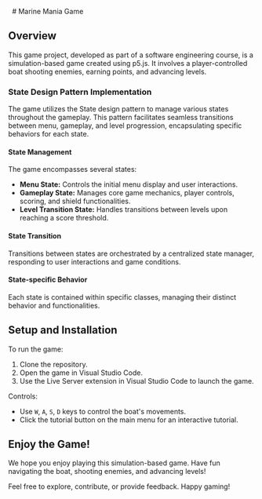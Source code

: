   # Marine Mania Game

## Overview
This game project, developed as part of a software engineering course, is a simulation-based game created using p5.js. It involves a player-controlled boat shooting enemies, earning points, and advancing levels.

### State Design Pattern Implementation
The game utilizes the State design pattern to manage various states throughout the gameplay. This pattern facilitates seamless transitions between menu, gameplay, and level progression, encapsulating specific behaviors for each state.

#### State Management
The game encompasses several states:
- **Menu State:** Controls the initial menu display and user interactions.
- **Gameplay State:** Manages core game mechanics, player controls, scoring, and shield functionalities.
- **Level Transition State:** Handles transitions between levels upon reaching a score threshold.

#### State Transition
Transitions between states are orchestrated by a centralized state manager, responding to user interactions and game conditions.

#### State-specific Behavior
Each state is contained within specific classes, managing their distinct behavior and functionalities.

## Setup and Installation
To run the game:
1. Clone the repository.
2. Open the game in Visual Studio Code.
3. Use the Live Server extension in Visual Studio Code to launch the game.

Controls:
- Use `W`, `A`, `S`, `D` keys to control the boat's movements.
- Click the tutorial button on the main menu for an interactive tutorial.

## Enjoy the Game!
We hope you enjoy playing this simulation-based game. Have fun navigating the boat, shooting enemies, and advancing levels!

Feel free to explore, contribute, or provide feedback. Happy gaming!

